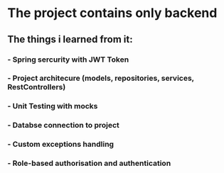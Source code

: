 # The project contains only backend
## The things i learned from it:
### - Spring sercurity with JWT Token 
### - Project architecure (models, repositories, services, RestControllers)
### - Unit Testing with mocks
### - Databse connection to project
### - Custom exceptions handling
### - Role-based authorisation and authentication
